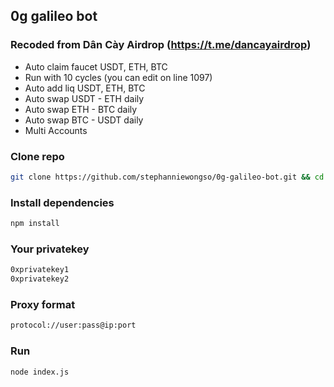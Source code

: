 ## 0g galileo bot 
### Recoded from Dân Cày Airdrop (https://t.me/dancayairdrop)


- Auto claim faucet USDT, ETH, BTC 
- Run with 10 cycles (you can edit on line 1097)
- Auto add liq USDT, ETH, BTC 
- Auto swap USDT - ETH daily
- Auto swap ETH - BTC daily
- Auto swap BTC - USDT daily
- Multi Accounts



### Clone repo
```bash
git clone https://github.com/stephanniewongso/0g-galileo-bot.git && cd 0g-galileo-bot
```
### Install dependencies
```bash
npm install
```
### Your privatekey
```bash
0xprivatekey1
0xprivatekey2
```
### Proxy format
```bash
protocol://user:pass@ip:port
```
### Run
```bash
node index.js
```
